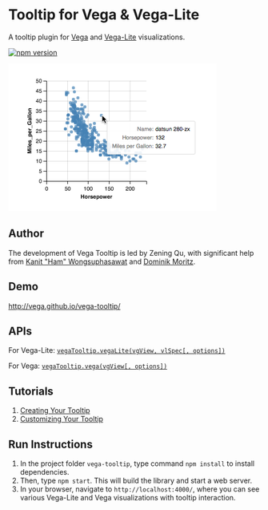 # Tooltip for Vega & Vega-Lite
A tooltip plugin for [Vega](http://vega.github.io/vega/) and [Vega-Lite](https://vega.github.io/vega-lite/) visualizations.

[![npm version](https://img.shields.io/npm/v/vega-tooltip.svg)](https://www.npmjs.com/package/vega-tooltip)

![demo image](demo.png "a tooltip for a Vega-Lite scatterplot")


## Author
The development of Vega Tooltip is led by Zening Qu, with significant help from [Kanit "Ham" Wongsuphasawat](https://twitter.com/kanitw) and [Dominik Moritz](https://twitter.com/domoritz).


## Demo
http://vega.github.io/vega-tooltip/

## APIs
For Vega-Lite: [`vegaTooltip.vegaLite(vgView, vlSpec[, options])`](docs/APIs.md#vltooltip)

For Vega: [`vegaTooltip.vega(vgView[, options])`](docs/APIs.md#vgtooltip)

## Tutorials
1. [Creating Your Tooltip](docs/creating_your_tooltip.md)
2. [Customizing Your Tooltip](docs/customizing_your_tooltip.md)

## Run Instructions
1. In the project folder `vega-tooltip`, type command `npm install` to install dependencies.
2. Then, type `npm start`. This will build the library and start a web server.
3. In your browser, navigate to `http://localhost:4000/`, where you can see various Vega-Lite and Vega visualizations with tooltip interaction.
